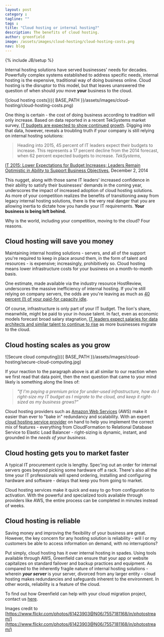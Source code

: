 ```yaml
---
layout: post
category :
tagline: ""
tags :
title: "Cloud hosting or internal hosting?"
description: The benefits of cloud hosting.
author: greenfield
image: /assets/images/cloud-hosting/cloud-hosting-costs.png
nav: blog
---
```

{% include JB/setup %}

Internal hosting solutions have served businesses' needs for decades. Powerfully
complex systems established to address specific needs, internal hosting is the
expensive, traditional way of doing business online. Cloud hosting is the
disruptor to this model, but that leaves unanswered the question of when should
_you_ move **your** business to the cloud.

![cloud hosting costs]({{ BASE_PATH }}/assets/images/cloud-hosting/cloud-hosting-costs.png)

One thing is certain - the cost of doing business according to tradition will
only increase. Based on data reported in a recent TekSystems market survey,
[IT budgets are expected to show continued growth](http://www.teksystems.com/resources/pressroom/2014/teksystems-annual-it-forecast-2015).
Digging into that data, however, reveals a troubling truth if your company is
still relying on internal hosting solutions:

> Heading into 2015, 45 percent of IT leaders expect their budgets to increase.
> This represents a 17 percent decline from the 2014 forecast, when 62 percent
> expected budgets to increase. _TekSystems_,

[IT 2015: Lower Expectations for
Budget Increases; Leaders Remain Optimistic in Ability to Support Business Objectives]([http://www.teksystems.com/resources/pressroom/2014/teksystems-annual-it-forecast-2015](http://www.teksystems.com/resources/pressroom/2014/teksystems-annual-it-forecast-2015)), December 2, 2014

This nugget, along with those same IT leaders' increased confidence in their
ability to satisfy their businesses' demands in the coming year, underscores the
impact of increased adoption of cloud hosting solutions. As more of your
competition realizes the benefits of transitioning away from legacy internal
hosting solutions, there is the very real danger that you are allowing inertia
to dictate how you handle your IT requirements. **Your business is being left
behind.**

Why is the world, including your competition, moving to the cloud? Four reasons.

## Cloud hosting will save you money
Maintaining internal hosting solutions - servers, and all of the support you're
required to keep in place around them, in the form of talent and resources - is
expensive; increasingly, prohibitively so. Cloud hosting means lower
infrastructure costs for your business on a month-to-month basis.

One estimate, made available via the industry resource HostReview, underscores
the massive inefficiency of internal hosting. If you're still relying on company
servers, the odds are you're leaving as much as
[40 percent (!) of your paid-for capacity idle](http://www.hostreview.com/blog/150316-cloud-hosting-vs-traditional-hosting-explained).

Of course, infrastructure is only part of your IT budget. The lion's share,
meanwhile, might be paid to your in-house talent. In fact, even as economic
models forecast broad salary stagnation,
[IT leaders expect salaries for data architects and similar talent to continue to rise](http://www.teksystems.com/resources/pressroom/2014/teksystems-annual-it-forecast-2015) as more businesses migrate to the cloud.

## Cloud hosting scales as you grow
![Secure cloud computing]({{ BASE_PATH }}/assets/images/cloud-hosting/secure-cloud-computing.jpg)

If your reaction to the paragraph above is at all similar to our reaction when
we first read that data point, then the next question that came to your mind
likely is something along the lines of:

> _"If I'm paying a premium price for under-used infrastructure, how do I right-size my IT budget as I migrate to the cloud, and keep it right-sized as my business grows?"_

Cloud hosting providers such as [Amazon Web Services](https://aws.amazon.com/)
(AWS) make it easier than ever to "bake in" redundancy and scalability. With an
expert [cloud hosting service provider](http://greenfieldhq.com/#contact)
on hand to help you implement the correct
mix of features - everything from CloudFormation to Relational Database Service
to Elastic Load Balancer - right-sizing is dynamic, instant, and grounded in the
_needs of your business_.

## Cloud hosting gets you to market faster
A typical IT procurement cycle is lengthy. Spec'ing out an order for internal
servers goes beyond picking some hardware off a rack. There's also all the time
your IT professionals will spend ordering, installing and configuring hardware
and software - delays that keep you from going to market.

Cloud hosting services make it quick and easy to go from configuration to
activation. With the powerful and specialized tools available through providers
like AWS, the entire process can be completed in minutes instead of weeks.

## Cloud hosting is reliable
Saving money and improving the flexibility of your business are great. However,
the key concern for any hosting solution is reliability - will I or my customers
be able to access information on demand, with no interruptions?

Put simply, cloud hosting has it over internal hosting in spades. Using tools
available through AWS, Greenfield can ensure that your app or website
capitalizes on standard failover and backup practices and equipment. As compared
to the inherently fragile nature of internal hosting solutions - wherein **_your
server_** is your server, divorced from any larger entity - cloud hosting makes
redundancies and safeguards inherent to the environment. In other words,
reliability is a feature of the cloud.

To find out how Greenfield can help with your cloud migration project, contact
us [here](http://greenfieldhq.com/#contact).

Images credit to [https://www.flickr.com/photos/61423903@N06/7557181168/in/photostream/](https://www.flickr.com/photos/61423903@N06/7557181168/in/photostream/)
